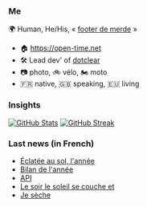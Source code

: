 ### Me

🌍 Human, He/His, « [footer de merde](https://open-time.net/post/2013/07/17/La-veritable-histoire-du-Footer-de-merde-) » 
* 🏠 https://open-time.net 
* 🛠️ Lead dev' of [dotclear](https://git.dotclear.org/dev/dotclear)
* 📷 photo, 🚲 vélo, 🏍️ moto 
* 🇫🇷 native, 🇬🇧 speaking, 🇪🇺 living

### Insights

[![GitHub Stats](https://github-readme-stats-sigma-five.vercel.app/api?username=franck-paul)](https://github.com/franck-paul)
[![GitHub Streak](https://github-readme-streak-stats.herokuapp.com?user=franck-paul)](https://git.io/streak-stats)

### Last news (in French)

<!-- BLOG-POST-LIST:START -->
- [Éclatée au sol, l&#39;année](https://open-time.net/post/2023/12/30/Eclatee-au-sol-l-annee)
- [Bilan de l&#39;année](https://open-time.net/post/2023/12/30/Bilan-de-l-annee)
- [API](https://open-time.net/post/2023/12/29/API)
- [Le soir le soleil se couche et](https://open-time.net/post/2023/12/28/Le-soir-le-soleil-se-couche-et)
- [Je sèche](https://open-time.net/post/2023/12/27/Je-seche)
<!-- BLOG-POST-LIST:END -->
